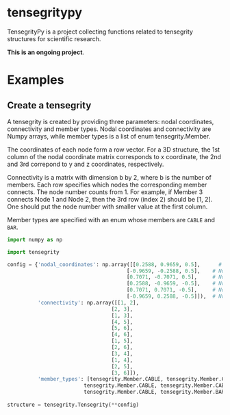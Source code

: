 # tensegritypy
TensegrityPy is a project collecting functions related to tensegrity structures for scientific research. 

**This is an ongoing project**.

# Examples
## Create a tensegrity
A tensegrity is created by providing three parameters: nodal coordinates, connectivity and member types. Nodal coordinates and connectivity are Numpy arrays, while member types is a list of enum tensegrity.Member.

The coordinates of each node form a row vector. For a 3D structure, the 1st column of the nodal coordinate matrix corresponds to x coordinate, the 2nd and 3rd correpond to y and z coordinates, respectively.

Connectivity is a matrix with dimension b by 2, where b is the number of members. Each row specifies which nodes the corresponding member connects. The node number counts from 1. For example, if Member 3 connects Node 1 and Node 2, then the 3rd row (index 2) should be [1, 2]. One should put the node number with smaller value at the first column.

Member types are specified with an enum whose members are `CABLE` and `BAR`.

```python
import numpy as np

import tensegrity

config = {'nodal_coordinates': np.array([[0.2588, 0.9659, 0.5],      # Node 1
                                       [-0.9659, -0.2588, 0.5],    # Node 2
                                       [0.7071, -0.7071, 0.5],     # Node 3
                                       [0.2588, -0.9659, -0.5],    # Node 4
                                       [0.7071, 0.7071, -0.5],     # Node 5
                                       [-0.9659, 0.2588, -0.5]]),  # Node 6
          'connectivity': np.array([[1, 2],
                                  [2, 3],
                                  [1, 3],
                                  [4, 5],
                                  [5, 6],
                                  [4, 6],
                                  [1, 5],
                                  [2, 6],
                                  [3, 4],
                                  [1, 4],
                                  [2, 5],
                                  [3, 6]]),
          'member_types': [tensegrity.Member.CABLE, tensegrity.Member.CABLE, tensegrity.Member.CABLE, tensegrity.Member.CABLE,
                         tensegrity.Member.CABLE, tensegrity.Member.CABLE, tensegrity.Member.CABLE, tensegrity.Member.CABLE,
                         tensegrity.Member.CABLE, tensegrity.Member.BAR, tensegrity.Member.BAR, tensegrity.Member.BAR]}
                         
structure = tensegrity.Tensegrity(**config)
